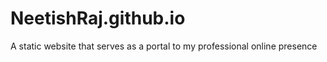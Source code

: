 # NeetishRaj.github.io
A static website that serves as a portal to my professional online presence 
